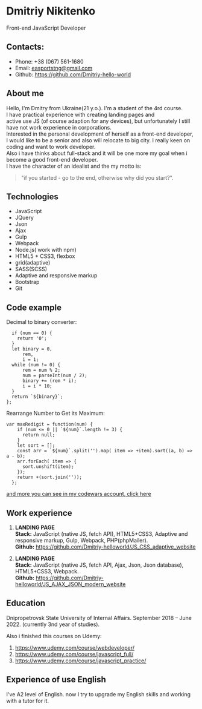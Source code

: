 # Dmitriy Nikitenko
Front-end JavaScript Developer  
## Contacts:
* Phone: +38 (067) 561-1680  
* Email: easportstng@gmail.com  
* Github: https://github.com/Dmitriy-hello-world  
## About me
Hello, I'm Dmitry from Ukraine(21 y.o.). I'm a student of the 4rd course.  
I have practical experience with creating landing pages and   
active use JS (of course adaption for any devices), but unfortunately I still have not work
experience in corporations.  
Interested in the personal development of
herself as a front-end developer,   
I would like to be a senior and also will
relocate to big city. I really keen on coding and want to work developer.  
Also i have thinks about full-stack and it will be one more my goal when
i become a good front-end developer.  
I have the character of an idealist
and the my motto is:   
>"if you started - go to the end, otherwise why did you
>start?".  
 
## Technologies
* JavaScript
* JQuery
* Json
* Ajax
* Gulp
* Webpack
* Node.js( work with npm)
* HTML5 + CSS3, flexbox
* grid(adaptive)
* SASS(SCSS)
* Adaptive and responsive markup
* Bootstrap
* Git
## Code example
Decimal to binary converter:  
```function decToBin(num) {
  if (num == 0) {
    return '0';
  }
  let binary = 0,
      rem,
      i = 1;
  while (num != 0) {
      rem = num % 2;
      num = parseInt(num / 2);
      binary += (rem * i);
      i = i * 10;
  }
  return `${binary}`;
};
```
Rearrange Number to Get its Maximum:  
```
var maxRedigit = function(num) {
    if (num <= 0 || `${num}`.length != 3) {
      return null;
    }
    let sort = [];
    const arr = `${num}`.split('').map( item => +item).sort((a, b) => a - b);
    arr.forEach( item => {
      sort.unshift(item);
    });
    return +(sort.join(''));
  };
```
[and more you can see in my codewars account, click here](https://www.codewars.com/users/Dmitriy-hello-world/completed_solutions)  
## Work experience  
1) **LANDING PAGE**  
**Stack:** JavaScript (native JS, fetch API), HTML5+CSS3, Adaptive and
responsive markup, Gulp, Webpack, PHP(phpMailer).  
**Github:** https://github.com/Dmitriy-helloworld/JS_CSS_adaptive_website  

2) **LANDING PAGE**  
**Stack:** JavaScript (native JS, fetch API, Ajax, Json, Json database),
HTML5+CSS3, Webpack.  
**Github:** https://github.com/Dmitriy-helloworld/JS_AJAX_JSON_modern_website
## Education
Dnipropetrovsk State University
of Internal Affairs. September
2018 – June 2022. (currently 3nd
year of studies).  

Also i finished this courses on Udemy:
1) https://www.udemy.com/course/webdeveloper/
2) https://www.udemy.com/course/javascript_full/
3) https://www.udemy.com/course/javascript_practice/
## Experience of use English 
I've A2 level of English. now I try to upgrade my English skills and working with a tutor for it.